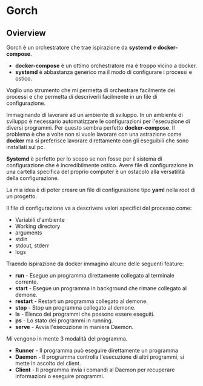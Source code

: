 # Gorch

## Ovierview

Gorch è un orchestratore che trae ispirazione da **systemd** e **docker-compose**.

- **docker-compose** è un ottimo orchestratore ma è troppo vicino a docker.
- **systemd** è abbastanza generico ma il modo di configurare i processi e ostico.

Voglio uno strumento che mi permetta di orchestrare facilmente dei processi e che permetta di descriverli facilmente
in un file di configurazione.

Immaginando di lavorare ad un ambiente di sviluppo. In un ambiente di sviluppo è necessario automatizzare
le configurazioni per l'esecuzione di diversi programmi.
Per questo sembra perfetto **docker-compose**. Il problema è che a volte non si vuole lavorare con una astrazione come **docker**
ma si preferisce lavorare direttamente con gli eseguibili che sono installati sul pc.

**Systemd** è perfetto per lo scopo se non fosse per il sistema di configurazione che è incredibilmente ostico.
Avere file di configurazione in una cartella specifica del proprio computer è un ostacolo alla versatilità della configurazione.

La mia idea è di poter creare un file di configurazione tipo **yaml** nella root di un progetto.

Il file di configurazione va a descrivere valori specifici del processo come:

- Variabili d'ambiente
- Working directory
- arguments
- stdin
- stdout, stderr
- logs

Traendo ispirazione da docker immagino alcune delle seguenti feature:

- **run** - Esegue un programma direttamente collegato al terminale corrente.
- **start** - Esegue un programma in background che rimane collegato al demone.
- **restart** - Restart un programma collegato al demone.
- **stop** - Stop un programma collegato al demone.
- **ls** - Elenco dei programmi che possono essere eseguiti.
- **ps** - Lo stato dei programmi in running.
- **serve** - Avvia l'esecuzione in maniera Daemon.

Mi vengono in mente 3 modalità del programma.

- **Runner** - Il programma può eseguire direttamente un programma
- **Daemon** - Il programma controlla l'esecuzione di altri programmi, si mette in ascolto del client.
- **Client** - Il programma invia i comandi al Daemon per recuperare informazioni o eseguire programmi.
